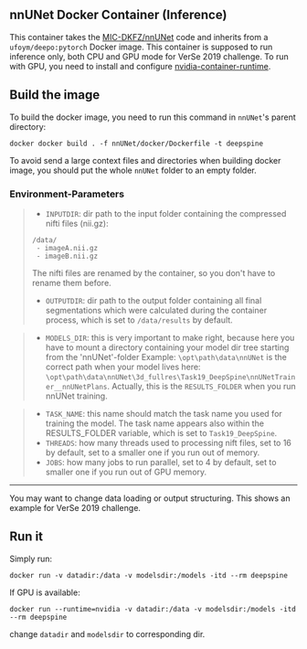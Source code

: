 ## nnUNet Docker Container (Inference)

This container takes the [MIC-DKFZ/nnUNet](https://github.com/MIC-DKFZ/nnUNet) code and inherits from a `ufoym/deepo:pytorch` Docker image. This container is supposed to run inference only, both CPU and GPU mode for VerSe 2019 challenge. To run with GPU, you need to install and configure [nvidia-container-runtime](https://github.com/NVIDIA/nvidia-container-runtime).

## Build the image

To build the docker image, you need to run this command in `nnUNet`'s parent directory:

```shell
docker docker build . -f nnUNet/docker/Dockerfile -t deepspine
```

To avoid send a large context files and directories when building docker image, you should put the whole `nnUNet` folder to an empty folder.

### Environment-Parameters
> - `INPUTDIR`: dir path to the input folder containing the compressed nifti files (nii.gz):
> ```
> /data/
>  - imageA.nii.gz
>  - imageB.nii.gz
> ```
> The nifti files are renamed by the container, so you don't have to rename them before.
>
> - `OUTPUTDIR`: dir path to the output folder containing all final segmentations which were calculated during the container process, which is set to `/data/results` by default.

> - `MODELS_DIR`: this is very important to make right, because here you have to mount a directory containing your model dir tree starting from the 'nnUNet'-folder
> Example: `\opt\path\data\nnUNet` is the correct path when your model lives here: `\opt\path\data\nnUNet\3d_fullres\Task19_DeepSpine\nnUNetTrainer__nnUNetPlans`. Actually, this is the `RESULTS_FOLDER` when you run nnUNet training.

> - `TASK_NAME`: this name should match the task name you used for training the model. The task name appears also within the RESULTS_FOLDER variable, which is set to `Task19_DeepSpine`.
> - `THREADS`: how many threads used to processing nift files, set to 16 by default, set to a smaller one if you run out of memory.
> - `JOBS`: how many jobs to run parallel, set to 4 by default, set to smaller one if you run out of GPU memory.

___
You may want to change data loading or output structuring. This shows an example for VerSe 2019 challenge.

## Run it

Simply run:

```shell
docker run -v datadir:/data -v modelsdir:/models -itd --rm deepspine
```

If GPU is available:

```shel
docker run --runtime=nvidia -v datadir:/data -v modelsdir:/models -itd --rm deepspine
```

change `datadir` and `modelsdir` to corresponding dir.